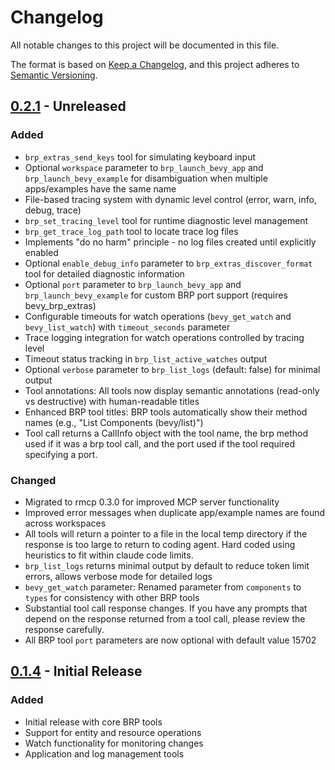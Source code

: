# Changelog

All notable changes to this project will be documented in this file.

The format is based on [Keep a Changelog](https://keepachangelog.com/en/1.1.0/),
and this project adheres to [Semantic Versioning](https://semver.org/spec/v2.0.0.html).

## [0.2.1] - Unreleased

### Added
- `brp_extras_send_keys` tool for simulating keyboard input
- Optional `workspace` parameter to `brp_launch_bevy_app` and `brp_launch_bevy_example` for disambiguation when multiple apps/examples have the same name
- File-based tracing system with dynamic level control (error, warn, info, debug, trace)
- `brp_set_tracing_level` tool for runtime diagnostic level management
- `brp_get_trace_log_path` tool to locate trace log files
- Implements "do no harm" principle - no log files created until explicitly enabled
- Optional `enable_debug_info` parameter to `brp_extras_discover_format` tool for detailed diagnostic information
- Optional `port` parameter to `brp_launch_bevy_app` and `brp_launch_bevy_example` for custom BRP port support (requires bevy_brp_extras)
- Configurable timeouts for watch operations (`bevy_get_watch` and `bevy_list_watch`) with `timeout_seconds` parameter
- Trace logging integration for watch operations controlled by tracing level
- Timeout status tracking in `brp_list_active_watches` output
- Optional `verbose` parameter to `brp_list_logs` (default: false) for minimal output
- Tool annotations: All tools now display semantic annotations (read-only vs destructive) with human-readable titles
- Enhanced BRP tool titles: BRP tools automatically show their method names (e.g., "List Components (bevy/list)")
- Tool call returns a CallInfo object with the tool name, the brp method used if it was a brp tool call, and the port used if the tool required specifying a port.

### Changed
- Migrated to rmcp 0.3.0 for improved MCP server functionality
- Improved error messages when duplicate app/example names are found across workspaces
- All tools will return a pointer to a file in the local temp directory if the response is too large to return to coding agent. Hard coded using heuristics to fit within claude code limits.
- `brp_list_logs` returns minimal output by default to reduce token limit errors, allows verbose mode for detailed logs
- `bevy_get_watch` parameter: Renamed parameter from `components` to `types` for consistency with other BRP tools
- Substantial tool call response changes. If you have any prompts that depend on the response returned from a tool call, please review the response carefully.
- All BRP tool `port` parameters are now optional with default value 15702

## [0.1.4] - Initial Release

### Added
- Initial release with core BRP tools
- Support for entity and resource operations
- Watch functionality for monitoring changes
- Application and log management tools

[0.2.1]: https://github.com/natepiano/bevy_brp/mcp/compare/v0.1.4...v0.2.1
[0.1.4]: https://github.com/natepiano/bevy_brp/mcp/releases/tag/v0.1.4
